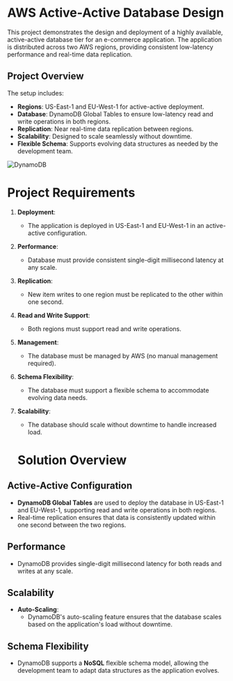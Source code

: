 # AWS Active-Active Database Design

This project demonstrates the design and deployment of a highly available, active-active database tier for an e-commerce application. The application is distributed across two AWS regions, providing consistent low-latency performance and real-time data replication.

## Project Overview

The setup includes:
- **Regions**: US-East-1 and EU-West-1 for active-active deployment.
- **Database**: DynamoDB Global Tables to ensure low-latency read and write operations in both regions.
- **Replication**: Near real-time data replication between regions.
- **Scalability**: Designed to scale seamlessly without downtime.
- **Flexible Schema**: Supports evolving data structures as needed by the development team.


![DynamoDB](https://github.com/user-attachments/assets/b51866cc-a015-4c23-ba60-6c7822a40de7)

# Project Requirements

1. **Deployment**:
   - The application is deployed in US-East-1 and EU-West-1 in an active-active configuration.
2. **Performance**:
   - Database must provide consistent single-digit millisecond latency at any scale.
3. **Replication**:
   - New item writes to one region must be replicated to the other within one second.
4. **Read and Write Support**:
   - Both regions must support read and write operations.
5. **Management**:
   - The database must be managed by AWS (no manual management required).
6. **Schema Flexibility**:
   - The database must support a flexible schema to accommodate evolving data needs.
7. **Scalability**:
   - The database should scale without downtime to handle increased load.
  
   # Solution Overview

## Active-Active Configuration
- **DynamoDB Global Tables** are used to deploy the database in US-East-1 and EU-West-1, supporting read and write operations in both regions.
- Real-time replication ensures that data is consistently updated within one second between the two regions.

## Performance
- DynamoDB provides single-digit millisecond latency for both reads and writes at any scale.

## Scalability
- **Auto-Scaling**:
  - DynamoDB's auto-scaling feature ensures that the database scales based on the application's load without downtime.

## Schema Flexibility
- DynamoDB supports a **NoSQL** flexible schema model, allowing the development team to adapt data structures as the application evolves.


